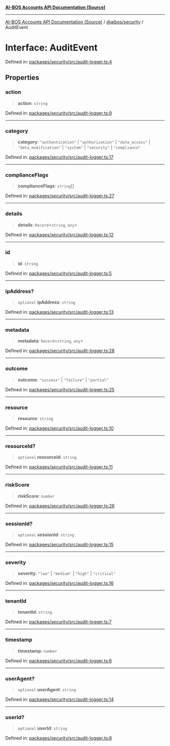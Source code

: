 [**AI-BOS Accounts API Documentation (Source)**](../../../README.md)

***

[AI-BOS Accounts API Documentation (Source)](../../../README.md) / [@aibos/security](../README.md) / AuditEvent

# Interface: AuditEvent

Defined in: [packages/security/src/audit-logger.ts:4](https://github.com/pohlai88/accounts/blob/40016c553531e31c50d7dcad114ff9c2ce691261/packages/security/src/audit-logger.ts#L4)

## Properties

### action

> **action**: `string`

Defined in: [packages/security/src/audit-logger.ts:9](https://github.com/pohlai88/accounts/blob/40016c553531e31c50d7dcad114ff9c2ce691261/packages/security/src/audit-logger.ts#L9)

***

### category

> **category**: `"authentication"` \| `"authorization"` \| `"data_access"` \| `"data_modification"` \| `"system"` \| `"security"` \| `"compliance"`

Defined in: [packages/security/src/audit-logger.ts:17](https://github.com/pohlai88/accounts/blob/40016c553531e31c50d7dcad114ff9c2ce691261/packages/security/src/audit-logger.ts#L17)

***

### complianceFlags

> **complianceFlags**: `string`[]

Defined in: [packages/security/src/audit-logger.ts:27](https://github.com/pohlai88/accounts/blob/40016c553531e31c50d7dcad114ff9c2ce691261/packages/security/src/audit-logger.ts#L27)

***

### details

> **details**: `Record`\<`string`, `any`\>

Defined in: [packages/security/src/audit-logger.ts:12](https://github.com/pohlai88/accounts/blob/40016c553531e31c50d7dcad114ff9c2ce691261/packages/security/src/audit-logger.ts#L12)

***

### id

> **id**: `string`

Defined in: [packages/security/src/audit-logger.ts:5](https://github.com/pohlai88/accounts/blob/40016c553531e31c50d7dcad114ff9c2ce691261/packages/security/src/audit-logger.ts#L5)

***

### ipAddress?

> `optional` **ipAddress**: `string`

Defined in: [packages/security/src/audit-logger.ts:13](https://github.com/pohlai88/accounts/blob/40016c553531e31c50d7dcad114ff9c2ce691261/packages/security/src/audit-logger.ts#L13)

***

### metadata

> **metadata**: `Record`\<`string`, `any`\>

Defined in: [packages/security/src/audit-logger.ts:28](https://github.com/pohlai88/accounts/blob/40016c553531e31c50d7dcad114ff9c2ce691261/packages/security/src/audit-logger.ts#L28)

***

### outcome

> **outcome**: `"success"` \| `"failure"` \| `"partial"`

Defined in: [packages/security/src/audit-logger.ts:25](https://github.com/pohlai88/accounts/blob/40016c553531e31c50d7dcad114ff9c2ce691261/packages/security/src/audit-logger.ts#L25)

***

### resource

> **resource**: `string`

Defined in: [packages/security/src/audit-logger.ts:10](https://github.com/pohlai88/accounts/blob/40016c553531e31c50d7dcad114ff9c2ce691261/packages/security/src/audit-logger.ts#L10)

***

### resourceId?

> `optional` **resourceId**: `string`

Defined in: [packages/security/src/audit-logger.ts:11](https://github.com/pohlai88/accounts/blob/40016c553531e31c50d7dcad114ff9c2ce691261/packages/security/src/audit-logger.ts#L11)

***

### riskScore

> **riskScore**: `number`

Defined in: [packages/security/src/audit-logger.ts:26](https://github.com/pohlai88/accounts/blob/40016c553531e31c50d7dcad114ff9c2ce691261/packages/security/src/audit-logger.ts#L26)

***

### sessionId?

> `optional` **sessionId**: `string`

Defined in: [packages/security/src/audit-logger.ts:15](https://github.com/pohlai88/accounts/blob/40016c553531e31c50d7dcad114ff9c2ce691261/packages/security/src/audit-logger.ts#L15)

***

### severity

> **severity**: `"low"` \| `"medium"` \| `"high"` \| `"critical"`

Defined in: [packages/security/src/audit-logger.ts:16](https://github.com/pohlai88/accounts/blob/40016c553531e31c50d7dcad114ff9c2ce691261/packages/security/src/audit-logger.ts#L16)

***

### tenantId

> **tenantId**: `string`

Defined in: [packages/security/src/audit-logger.ts:7](https://github.com/pohlai88/accounts/blob/40016c553531e31c50d7dcad114ff9c2ce691261/packages/security/src/audit-logger.ts#L7)

***

### timestamp

> **timestamp**: `number`

Defined in: [packages/security/src/audit-logger.ts:6](https://github.com/pohlai88/accounts/blob/40016c553531e31c50d7dcad114ff9c2ce691261/packages/security/src/audit-logger.ts#L6)

***

### userAgent?

> `optional` **userAgent**: `string`

Defined in: [packages/security/src/audit-logger.ts:14](https://github.com/pohlai88/accounts/blob/40016c553531e31c50d7dcad114ff9c2ce691261/packages/security/src/audit-logger.ts#L14)

***

### userId?

> `optional` **userId**: `string`

Defined in: [packages/security/src/audit-logger.ts:8](https://github.com/pohlai88/accounts/blob/40016c553531e31c50d7dcad114ff9c2ce691261/packages/security/src/audit-logger.ts#L8)
